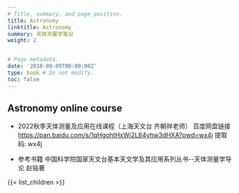 ```yaml
---
# Title, summary, and page position.
title: Astronomy
linktitle: Astronomy 
summary: 天体测量学笔记
weight: 2


# Page metadata.
date: '2018-09-09T00:00:00Z'
type: book # Do not modify.
toc: false
---
```

## Astronomy online course

- 2022秋季天体测量及应用在线课程（上海天文台 齐朝祥老师）
百度网盘链接 <https://pan.baidu.com/s/1qHgohtHxWj2L84yhw3dHXA?pwd=wx4j>
提取码: wx4j

- 参考书籍
  中国科学院国家天文台基本天文学及其应用系列丛书--天体测量学导论 赵铭著
  
{{< list_children >}}
